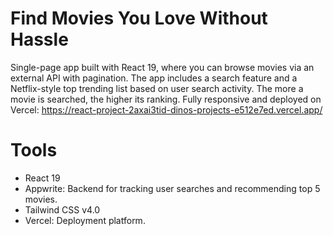 # Find Movies You Love Without Hassle

Single-page app built with React 19, where you can browse movies via an external API with pagination. The app includes a search feature and a Netflix-style top trending list based on user search activity. The more a movie is searched, the higher its ranking. Fully responsive and deployed on Vercel: https://react-project-2axai3tid-dinos-projects-e512e7ed.vercel.app/

# Tools
- React 19
- Appwrite: Backend for tracking user searches and recommending top 5 movies.
- Tailwind CSS v4.0
- Vercel: Deployment platform.
